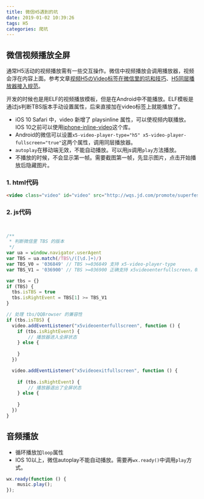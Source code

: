 ```yaml
---
title: 微信H5遇到的坑
date: 2019-01-02 10:39:26
tags: H5
categories: 爬坑
---
```


## 微信视频播放全屏
通常H5活动的视频播放需有一些交互操作。微信中视频播放会调用播放器，视频会浮在内容上面。参考文章[视频H5のVideo标签在微信里的坑和技巧](https://www.cnblogs.com/zzsdream/p/6372528.html)、[H5同层播放器接入规范](https://x5.tencent.com/tbs/guide/video.html)。

<!-- more -->

开发的时候也是用ELF的视频播放模板，但是在Android中不能播放。ELF模板是通过js判断TBS版本手动设置属性，后来直接加在video标签上就能播放了。

* iOS 10 Safari 中，video 新增了 playsinline 属性，可以使视频内联播放。IOS 10之前可以使用[iphone-inline-video](https://github.com/bfred-it/iphone-inline-video)这个库。
* Android的微信可以设置`x5-video-player-type="h5" x5-video-player-fullscreen="true"`这两个属性，调用同层播放器。
* `autoplay`在移动端无效，不能自动播放。可以用js调用`play`方法播放。
* 不播放的时候，不会显示第一帧。需要截图第一帧，先显示图片，点击开始播放后隐藏图片。

### 1. html代码
```html
<video class="video" id="video" src="http://wqs.jd.com/promote/superfestival/superfestival.mp4" preload="auto" x5-video-player-type="h5" x5-video-player-fullscreen="true" webkit-playsinline x-webkit-airplay="true" airplay="allow" playsinline poster></video>
```

### 2. js代码

```javascript


/**
 * 判断微信里 TBS 的版本
 */
var ua = window.navigator.userAgent
var TBS = ua.match(/TBS\/([\d.]+)/)
var TBS_V0 = '036849' // TBS >=036849 支持 x5-video-player-type
var TBS_V1 = '036900' // TBS >=036900 正确支持 x5videoenterfullscreen，036849 <= TBS < 036900 支持的 x5videoxxxx 事件是反的

var tbs = {}
if (TBS) {
  tbs.isTBS = true
  tbs.isRightEvent = TBS[1] >= TBS_V1
}

// 处理 tbs/QQBrowser 的兼容性
if (tbs.isTBS) {
  video.addEventListener("x5videoenterfullscreen", function () {
    if (tbs.isRightEvent) {
        // 播放器进入全屏状态
    } else {
 
    }
  })

  video.addEventListener("x5videoexitfullscreen", function () {
    
    if (tbs.isRightEvent) {
        // 播放器退出了全屏状态
    } else {
 
    }
  })
}

```

## 音频播放

* 循环播放加`loop`属性
* IOS 10以上，微信autoplay不能自动播放。需要再`wx.ready()`中调用`play`方式。

```javascript
wx.ready(function () {
    music.play();
});
```